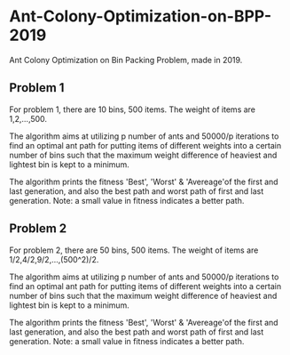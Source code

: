 # Ant-Colony-Optimization-on-BPP-2019
Ant Colony Optimization on Bin Packing Problem, made in 2019.

## Problem 1

For problem 1, there are 10 bins, 500 items. The weight of items are 1,2,...,500.

The algorithm aims at utilizing p number of ants and 50000/p iterations to find an optimal ant path for putting items of different weights into a certain number of bins such that the maximum weight difference of heaviest and lightest bin is kept to a minimum.

The algorithm prints the fitness 'Best', 'Worst' & 'Avereage'of the first and last generation, and also the best path and worst path of first and last generation. Note: a small value in fitness indicates a better path.

## Problem 2

For problem 2, there are 50 bins, 500 items. The weight of items are 1/2,4/2,9/2,...,(500^2)/2.

The algorithm aims at utilizing p number of ants and 50000/p iterations to find an optimal ant path for putting items of different weights into a certain number of bins such that the maximum weight difference of heaviest and lightest bin is kept to a minimum.

The algorithm prints the fitness 'Best', 'Worst' & 'Avereage'of the first and last generation, and also the best path and worst path of first and last generation. Note: a small value in fitness indicates a better path.
